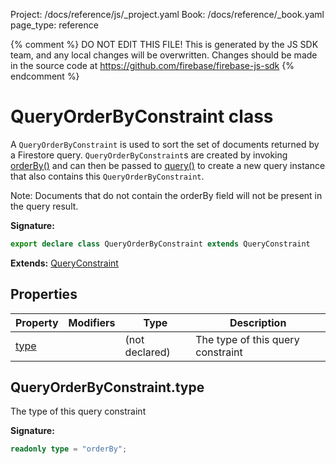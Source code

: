 Project: /docs/reference/js/_project.yaml
Book: /docs/reference/_book.yaml
page_type: reference

{% comment %}
DO NOT EDIT THIS FILE!
This is generated by the JS SDK team, and any local changes will be
overwritten. Changes should be made in the source code at
https://github.com/firebase/firebase-js-sdk
{% endcomment %}

# QueryOrderByConstraint class
A `QueryOrderByConstraint` is used to sort the set of documents returned by a Firestore query. `QueryOrderByConstraint`<!-- -->s are created by invoking [orderBy()](./firestore_.md#orderby) and can then be passed to [query()](./firestore_.md#query) to create a new query instance that also contains this `QueryOrderByConstraint`<!-- -->.

Note: Documents that do not contain the orderBy field will not be present in the query result.

<b>Signature:</b>

```typescript
export declare class QueryOrderByConstraint extends QueryConstraint 
```
<b>Extends:</b> [QueryConstraint](./firestore_lite.queryconstraint.md#queryconstraint_class)

## Properties

|  Property | Modifiers | Type | Description |
|  --- | --- | --- | --- |
|  [type](./firestore_lite.queryorderbyconstraint.md#queryorderbyconstrainttype) |  | (not declared) | The type of this query constraint |

## QueryOrderByConstraint.type

The type of this query constraint

<b>Signature:</b>

```typescript
readonly type = "orderBy";
```
